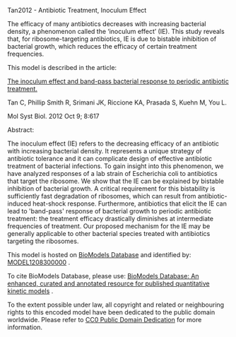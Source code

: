 

Tan2012 - Antibiotic Treatment, Inoculum Effect

The efficacy of many antibiotics decreases with increasing bacterial density,
a phenomenon called the ‘inoculum effect’ (IE). This study reveals that, for
ribosome-targeting antibiotics, IE is due to bistable inhibition of bacterial
growth, which reduces the efficacy of certain treatment frequencies.

This model is described in the article:

[The inoculum effect and band-pass bacterial response to periodic antibiotic
treatment.](http://identifiers.org/pubmed/23047527)

Tan C, Phillip Smith R, Srimani JK, Riccione KA, Prasada S, Kuehn M, You L.

Mol Syst Biol. 2012 Oct 9; 8:617

Abstract:

The inoculum effect (IE) refers to the decreasing efficacy of an antibiotic
with increasing bacterial density. It represents a unique strategy of
antibiotic tolerance and it can complicate design of effective antibiotic
treatment of bacterial infections. To gain insight into this phenomenon, we
have analyzed responses of a lab strain of Escherichia coli to antibiotics
that target the ribosome. We show that the IE can be explained by bistable
inhibition of bacterial growth. A critical requirement for this bistability is
sufficiently fast degradation of ribosomes, which can result from antibiotic-
induced heat-shock response. Furthermore, antibiotics that elicit the IE can
lead to 'band-pass' response of bacterial growth to periodic antibiotic
treatment: the treatment efficacy drastically diminishes at intermediate
frequencies of treatment. Our proposed mechanism for the IE may be generally
applicable to other bacterial species treated with antibiotics targeting the
ribosomes.

This model is hosted on [BioModels Database](http://www.ebi.ac.uk/biomodels/)
and identified by:
[MODEL1208300000](http://identifiers.org/biomodels.db/MODEL1208300000) .

To cite BioModels Database, please use: [BioModels Database: An enhanced,
curated and annotated resource for published quantitative kinetic
models](http://identifiers.org/pubmed/20587024) .

To the extent possible under law, all copyright and related or neighbouring
rights to this encoded model have been dedicated to the public domain
worldwide. Please refer to [CC0 Public Domain
Dedication](http://creativecommons.org/publicdomain/zero/1.0/) for more
information.


